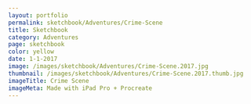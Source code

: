 ```yaml
---
layout: portfolio
permalink: sketchbook/Adventures/Crime-Scene
title: Sketchbook
category: Adventures
page: sketchbook
color: yellow
date: 1-1-2017
image: /images/sketchbook/Adventures/Crime-Scene.2017.jpg
thumbnail: /images/sketchbook/Adventures/Crime-Scene.2017.thumb.jpg
imageTitle: Crime Scene
imageMeta: Made with iPad Pro + Procreate
---
```

